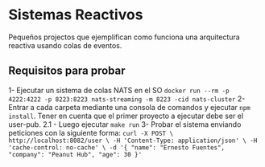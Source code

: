# Sistemas Reactivos
Pequeños projectos que ejemplifican como funciona una arquitectura reactiva usando colas de eventos.

## Requisitos para probar
1- Ejecutar un sistema de colas NATS en el SO `docker run --rm -p 4222:4222 -p 8223:8223 nats-streaming -m 8223 -cid nats-cluster`
2- Entrar a cada carpeta mediante una consola de comandos y ejecutar `npm install`. Tener en cuenta que el primer proyecto a ejecutar debe ser el user-pub.
2.1 - Luego ejecutar `make run`
3- Probar el sistema enviando peticiones con la siguiente forma:
`curl -X POST \
  http://localhost:8082/user \
  -H 'Content-Type: application/json' \
  -H 'cache-control: no-cache' \
  -d '{
	"name": "Ernesto Fuentes",
	"company": "Peanut Hub",
	"age": 30
}'`